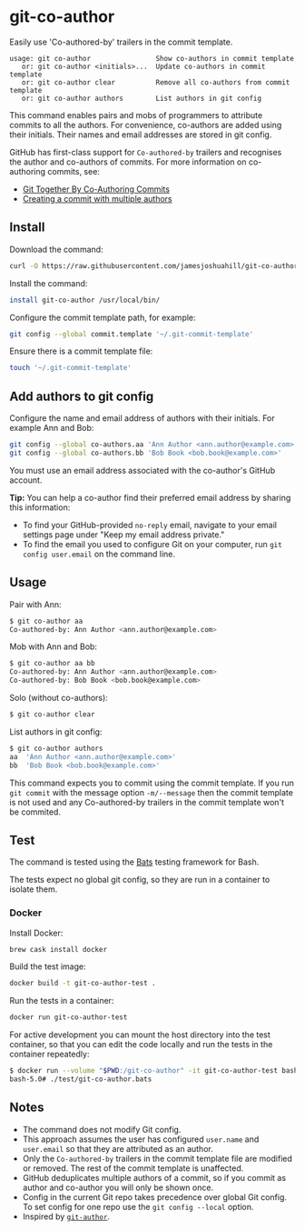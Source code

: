 # git-co-author

Easily use 'Co-authored-by' trailers in the commit template.

```text
usage: git co-author                Show co-authors in commit template
   or: git co-author <initials>...  Update co-authors in commit template
   or: git co-author clear          Remove all co-authors from commit template
   or: git co-author authors        List authors in git config
```

This command enables pairs and mobs of programmers to attribute commits to all the authors. For convenience, co-authors are added using their initials. Their names and email addresses are stored in git config.

GitHub has first-class support for `Co-authored-by` trailers and recognises the author and co-authors of commits. For more information on co-authoring commits, see:

- [Git Together By Co-Authoring Commits](https://github.community/t5/Support-Protips/Git-Together-By-Co-Authoring-Commits/ba-p/27480)
- [Creating a commit with multiple authors](https://help.github.com/en/github/committing-changes-to-your-project/creating-a-commit-with-multiple-authors)

## Install

Download the command:

```bash
curl -O https://raw.githubusercontent.com/jamesjoshuahill/git-co-author/master/git-co-author
```

Install the command:

```bash
install git-co-author /usr/local/bin/
```

Configure the commit template path, for example:

```bash
git config --global commit.template '~/.git-commit-template'
```

Ensure there is a commit template file:

```bash
touch '~/.git-commit-template'
```

## Add authors to git config

Configure the name and email address of authors with their initials. For example Ann and Bob:

```bash
git config --global co-authors.aa 'Ann Author <ann.author@example.com>'
git config --global co-authors.bb 'Bob Book <bob.book@example.com>'
```

You must use an email address associated with the co-author's GitHub account.

**Tip:** You can help a co-author find their preferred email address by sharing this information:

- To find your GitHub-provided `no-reply` email, navigate to your email settings page under "Keep my email address private."
- To find the email you used to configure Git on your computer, run `git config user.email` on the command line.

## Usage

Pair with Ann:

```bash
$ git co-author aa
Co-authored-by: Ann Author <ann.author@example.com>
```

Mob with Ann and Bob:

```bash
$ git co-author aa bb
Co-authored-by: Ann Author <ann.author@example.com>
Co-authored-by: Bob Book <bob.book@example.com>
```

Solo (without co-authors):

```bash
$ git co-author clear
```

List authors in git config:

```bash
$ git co-author authors
aa  'Ann Author <ann.author@example.com>'
bb  'Bob Book <bob.book@example.com>'
```

This command expects you to commit using the commit template. If you run `git commit` with the message option `-m/--message` then the commit template is not used and any Co-authored-by trailers in the commit template won't be commited.

## Test

The command is tested using the [Bats](https://github.com/sstephenson/bats) testing framework for Bash.

The tests expect no global git config, so they are run in a container to isolate
them.

### Docker

Install Docker:

```bash
brew cask install docker
```

Build the test image:

```bash
docker build -t git-co-author-test .
```

Run the tests in a container:

```bash
docker run git-co-author-test
```

For active development you can mount the host directory into the test container,
so that you can edit the code locally and run the tests in the container
repeatedly:

```bash
$ docker run --volume "$PWD:/git-co-author" -it git-co-author-test bash
bash-5.0# ./test/git-co-author.bats
```

## Notes

- The command does not modify Git config.
- This approach assumes the user has configured `user.name` and `user.email` so that they are attributed as an author.
- Only the `Co-authored-by` trailers in the commit template file are modified or removed. The rest of the commit template is unaffected.
- GitHub deduplicates multiple authors of a commit, so if you commit as author and co-author you will only be shown once.
- Config in the current Git repo takes precedence over global Git config. To set config for one repo use the `git config --local` option.
- Inspired by [`git-author`](https://github.com/pivotal/git-author).
